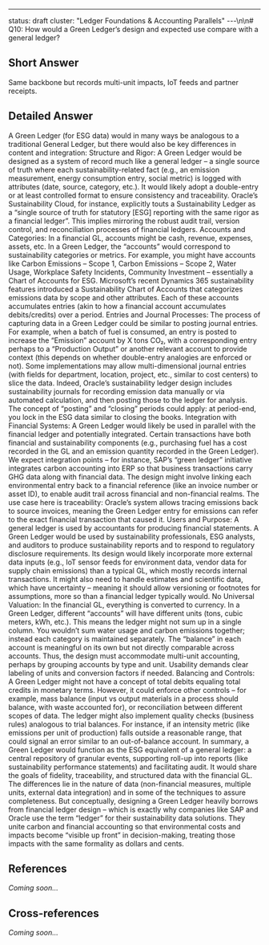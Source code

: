 ---
status: draft
cluster: "Ledger Foundations & Accounting Parallels"
---\n\n# Q10: How would a Green Ledger’s design and expected use compare with a general ledger?

## Short Answer

Same backbone but records multi-unit impacts, IoT feeds and partner receipts.

## Detailed Answer

A Green Ledger (for ESG data) would in many ways be analogous to a traditional General Ledger, but there would also be key differences in content and integration:
Structure and Rigor: A Green Ledger would be designed as a system of record much like a general ledger – a single source of truth where each sustainability-related fact (e.g., an emission measurement, energy consumption entry, social metric) is logged with attributes (date, source, category, etc.). It would likely adopt a double-entry or at least controlled format to ensure consistency and traceability. Oracle’s Sustainability Cloud, for instance, explicitly touts a Sustainability Ledger as a “single source of truth for statutory [ESG] reporting with the same rigor as a financial ledger”. This implies mirroring the robust audit trail, version control, and reconciliation processes of financial ledgers.
Accounts and Categories: In a financial GL, accounts might be cash, revenue, expenses, assets, etc. In a Green Ledger, the “accounts” would correspond to sustainability categories or metrics. For example, you might have accounts like Carbon Emissions – Scope 1, Carbon Emissions – Scope 2, Water Usage, Workplace Safety Incidents, Community Investment – essentially a Chart of Accounts for ESG. Microsoft’s recent Dynamics 365 sustainability features introduced a Sustainability Chart of Accounts that categorizes emissions data by scope and other attributes. Each of these accounts accumulates entries (akin to how a financial account accumulates debits/credits) over a period.
Entries and Journal Processes: The process of capturing data in a Green Ledger could be similar to posting journal entries. For example, when a batch of fuel is consumed, an entry is posted to increase the “Emission” account by X tons CO₂, with a corresponding entry perhaps to a “Production Output” or another relevant account to provide context (this depends on whether double-entry analogies are enforced or not). Some implementations may allow multi-dimensional journal entries (with fields for department, location, project, etc., similar to cost centers) to slice the data. Indeed, Oracle’s sustainability ledger design includes sustainability journals for recording emission data manually or via automated calculation, and then posting those to the ledger for analysis. The concept of “posting” and “closing” periods could apply: at period-end, you lock in the ESG data similar to closing the books.
Integration with Financial Systems: A Green Ledger would likely be used in parallel with the financial ledger and potentially integrated. Certain transactions have both financial and sustainability components (e.g., purchasing fuel has a cost recorded in the GL and an emission quantity recorded in the Green Ledger). We expect integration points – for instance, SAP’s “green ledger” initiative integrates carbon accounting into ERP so that business transactions carry GHG data along with financial data. The design might involve linking each environmental entry back to a financial reference (like an invoice number or asset ID), to enable audit trail across financial and non-financial realms. The use case here is traceability: Oracle’s system allows tracing emissions back to source invoices, meaning the Green Ledger entry for emissions can refer to the exact financial transaction that caused it.
Users and Purpose: A general ledger is used by accountants for producing financial statements. A Green Ledger would be used by sustainability professionals, ESG analysts, and auditors to produce sustainability reports and to respond to regulatory disclosure requirements. Its design would likely incorporate more external data inputs (e.g., IoT sensor feeds for environment data, vendor data for supply chain emissions) than a typical GL, which mostly records internal transactions. It might also need to handle estimates and scientific data, which have uncertainty – meaning it should allow versioning or footnotes for assumptions, more so than a financial ledger typically would.
No Universal Valuation: In the financial GL, everything is converted to currency. In a Green Ledger, different “accounts” will have different units (tons, cubic meters, kWh, etc.). This means the ledger might not sum up in a single column. You wouldn’t sum water usage and carbon emissions together; instead each category is maintained separately. The “balance” in each account is meaningful on its own but not directly comparable across accounts. Thus, the design must accommodate multi-unit accounting, perhaps by grouping accounts by type and unit. Usability demands clear labeling of units and conversion factors if needed.
Balancing and Controls: A Green Ledger might not have a concept of total debits equaling total credits in monetary terms. However, it could enforce other controls – for example, mass balance (input vs output materials in a process should balance, with waste accounted for), or reconciliation between different scopes of data. The ledger might also implement quality checks (business rules) analogous to trial balances. For instance, if an intensity metric (like emissions per unit of production) falls outside a reasonable range, that could signal an error similar to an out-of-balance account.
In summary, a Green Ledger would function as the ESG equivalent of a general ledger: a central repository of granular events, supporting roll-up into reports (like sustainability performance statements) and facilitating audit. It would share the goals of fidelity, traceability, and structured data with the financial GL. The differences lie in the nature of data (non-financial measures, multiple units, external data integration) and in some of the techniques to assure completeness. But conceptually, designing a Green Ledger heavily borrows from financial ledger design – which is exactly why companies like SAP and Oracle use the term “ledger” for their sustainability data solutions. They unite carbon and financial accounting so that environmental costs and impacts become “visible up front” in decision-making, treating those impacts with the same formality as dollars and cents.

## References

*Coming soon...*

## Cross-references

*Coming soon...*